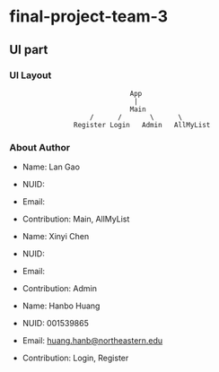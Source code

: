 # final-project-team-3
## UI part

### UI Layout
                                  App
                                   |
                                  Main
                        /      /       \      \
                    Register Login   Admin   AllMyList 
### About Author
- Name: Lan Gao
- NUID:
- Email:
- Contribution: Main, AllMyList

- Name: Xinyi Chen
- NUID: 
- Email:
- Contribution: Admin

- Name: Hanbo Huang
- NUID: 001539865
- Email: huang.hanb@northeastern.edu
- Contribution: Login, Register
